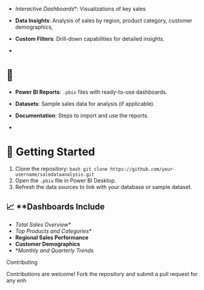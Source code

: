 



- *Interactive Dashboards**: Visualizations of key sales 
- **Data Insights**: Analysis of sales by region, product category, customer demographics, 
- **Custom Filters**: Drill-down capabilities for detailed insights.

-

# 📂 
- **Power BI Reports**: `.pbix` files with ready-to-use dashboards.
- **Datasets**: Sample sales data for analysis (if applicable).
- **Documentation**: Steps to import and use the reports.

-

# 🚀 Getting Started

1. Clone the repository:
   ``bash
   git clone https://github.com/your-username/saledataanalysis.git
   ``
2. Open the `.pbix` file in Power BI Desktop.
3. Refresh the data sources to link with your database or sample dataset.

## 📈 **Dashboards Include

- *Total Sales Overview**
- *Top Products and Categories**
- **Regional Sales Performance**
- **Customer Demographics**
- **Monthly and Quarterly Trends*



 Contributing

Contributions are welcome! Fork the repository and submit a pull request for any enh







